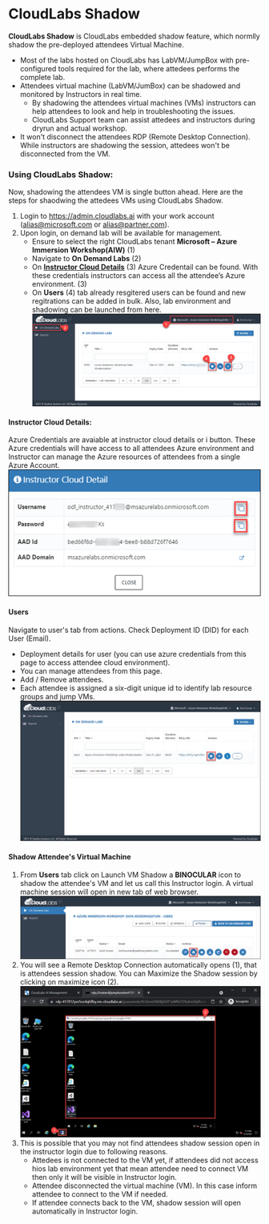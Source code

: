 # CloudLabs Shadow

**CloudLabs Shadow** is CloudLabs embedded shadow feature, which normlly shadow the pre-deployed attendees Virtual Machine.
  - Most of the labs hosted on CloudLabs has LabVM/JumpBox with pre-configured tools required for the lab, where attedees performs the complete lab.
  - Attendees virtual machine (LabVM/JumBox) can be shadowed and monitored by Instructors in real time.
    * By shadowing the attendees virtual machines (VMs) instructors can help attendees to look and help in troubleshooting the issues. 
    * CloudLabs Support team can assist attedees and instructors during dryrun and actual workshop.
  - It won't disconnect the attendees RDP (Remote Desktop Connection). While instructors are shadowing the session, attedees won't be disconnected from the VM.

### Using CloudLabs Shadow:
Now, shadowing the attendees VM is single button ahead. Here are the steps for shaodwing the attedees VMs using CloudLabs Shadow.
1. Login to https://admin.cloudlabs.ai with your work account (alias@microsoft.com or alias@partner.com).
1. Upon login, on demand lab will be available for management.
   - Ensure to select the right CloudLabs tenant **Microsoft – Azure Immersion Workshop(AIW)** (1)
   - Navigate to **On Demand Labs** (2)
   - On **[Instructor Cloud Details]()** (3) Azure Credentail can be found. With these credentials instructors can access all the attendee’s Azure environment. (3)
   - On **Users** (4) tab already resgitered users can be found and new regitrations can be added in bulk. Also, lab environment and shadowing can be launched from here.
   ![](.././media/cs-001.png)
   
#### Instructor Cloud Details: 
Azure Credentials are avaiable at instructor cloud details or i button. These Azure credentials will have access to all attendees Azure environment and Instructor can manage the Azure resources of attendees from a single Azure Account.
  ![](.././media/cs-002.png)
  
#### Users
Navigate to user's tab from actions. Check Deployment ID (DID) for each User (Email).
  - Deployment details for user (you can use azure credentials from this page to access attendee cloud environment).
  - You can manage attendees from this page.
  - Add / Remove attendees.
  - Each attendee is assigned a six-digit unique id to identify lab resource groups and jump VMs.
  ![](.././media/cs-003.png)

#### Shadow Attendee's Virtual Machine
1. From **Users** tab click on Launch VM Shadow a **BINOCULAR** icon to shadow the attendee's VM and let us call this Instructor login. A virtual machine session will open in new tab of web browser.
   ![](.././media/cs-004.png)
1. You will see a Remote Desktop Connection automatically opens (1), that is attendees session shadow. You can Maximize the Shadow session by clicking on maximize icon (2).
   ![](.././media/cs-005.png)
1. This is possible that you may not find attendees shadow session open in the instructor login due to following reasons.
   - Attedees is not connected to the VM yet, if attendees did not access hios lab environment yet that mean attendee need to connect VM then only it will be visible in Instructor login.
   - Attendee disconnected the virtual machine (VM). In this case inform attendee to connect to the VM if needed.
   - If attendee connects back to the VM, shadow session will open automatically in Instructor login.
  

  
  

 


